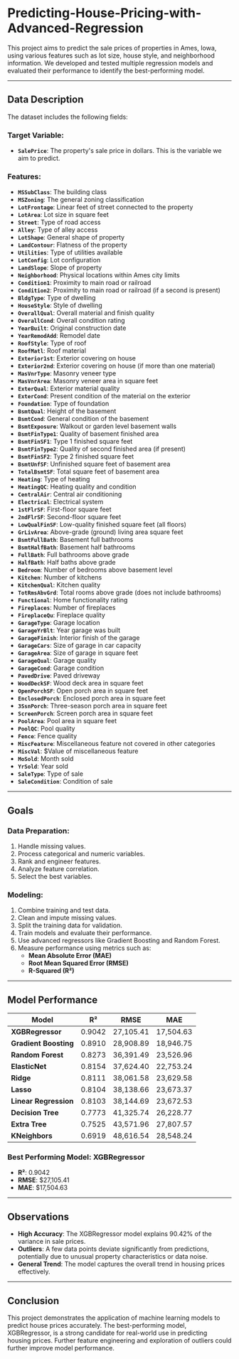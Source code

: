 # Predicting-House-Pricing-with-Advanced-Regression
This project aims to predict the sale prices of properties in Ames, Iowa, using various features such as lot size, house style, and neighborhood information. We developed and tested multiple regression models and evaluated their performance to identify the best-performing model.

---

## Data Description

The dataset includes the following fields:

### Target Variable:
- **`SalePrice`**: The property's sale price in dollars. This is the variable we aim to predict.

### Features:
- **`MSSubClass`**: The building class  
- **`MSZoning`**: The general zoning classification  
- **`LotFrontage`**: Linear feet of street connected to the property  
- **`LotArea`**: Lot size in square feet  
- **`Street`**: Type of road access  
- **`Alley`**: Type of alley access  
- **`LotShape`**: General shape of property  
- **`LandContour`**: Flatness of the property  
- **`Utilities`**: Type of utilities available  
- **`LotConfig`**: Lot configuration  
- **`LandSlope`**: Slope of property  
- **`Neighborhood`**: Physical locations within Ames city limits  
- **`Condition1`**: Proximity to main road or railroad  
- **`Condition2`**: Proximity to main road or railroad (if a second is present)  
- **`BldgType`**: Type of dwelling  
- **`HouseStyle`**: Style of dwelling  
- **`OverallQual`**: Overall material and finish quality  
- **`OverallCond`**: Overall condition rating  
- **`YearBuilt`**: Original construction date  
- **`YearRemodAdd`**: Remodel date  
- **`RoofStyle`**: Type of roof  
- **`RoofMatl`**: Roof material  
- **`Exterior1st`**: Exterior covering on house  
- **`Exterior2nd`**: Exterior covering on house (if more than one material)  
- **`MasVnrType`**: Masonry veneer type  
- **`MasVnrArea`**: Masonry veneer area in square feet  
- **`ExterQual`**: Exterior material quality  
- **`ExterCond`**: Present condition of the material on the exterior  
- **`Foundation`**: Type of foundation  
- **`BsmtQual`**: Height of the basement  
- **`BsmtCond`**: General condition of the basement  
- **`BsmtExposure`**: Walkout or garden level basement walls  
- **`BsmtFinType1`**: Quality of basement finished area  
- **`BsmtFinSF1`**: Type 1 finished square feet  
- **`BsmtFinType2`**: Quality of second finished area (if present)  
- **`BsmtFinSF2`**: Type 2 finished square feet  
- **`BsmtUnfSF`**: Unfinished square feet of basement area  
- **`TotalBsmtSF`**: Total square feet of basement area  
- **`Heating`**: Type of heating  
- **`HeatingQC`**: Heating quality and condition  
- **`CentralAir`**: Central air conditioning  
- **`Electrical`**: Electrical system  
- **`1stFlrSF`**: First-floor square feet  
- **`2ndFlrSF`**: Second-floor square feet  
- **`LowQualFinSF`**: Low-quality finished square feet (all floors)  
- **`GrLivArea`**: Above-grade (ground) living area square feet  
- **`BsmtFullBath`**: Basement full bathrooms  
- **`BsmtHalfBath`**: Basement half bathrooms  
- **`FullBath`**: Full bathrooms above grade  
- **`HalfBath`**: Half baths above grade  
- **`Bedroom`**: Number of bedrooms above basement level  
- **`Kitchen`**: Number of kitchens  
- **`KitchenQual`**: Kitchen quality  
- **`TotRmsAbvGrd`**: Total rooms above grade (does not include bathrooms)  
- **`Functional`**: Home functionality rating  
- **`Fireplaces`**: Number of fireplaces  
- **`FireplaceQu`**: Fireplace quality  
- **`GarageType`**: Garage location  
- **`GarageYrBlt`**: Year garage was built  
- **`GarageFinish`**: Interior finish of the garage  
- **`GarageCars`**: Size of garage in car capacity  
- **`GarageArea`**: Size of garage in square feet  
- **`GarageQual`**: Garage quality  
- **`GarageCond`**: Garage condition  
- **`PavedDrive`**: Paved driveway  
- **`WoodDeckSF`**: Wood deck area in square feet  
- **`OpenPorchSF`**: Open porch area in square feet  
- **`EnclosedPorch`**: Enclosed porch area in square feet  
- **`3SsnPorch`**: Three-season porch area in square feet  
- **`ScreenPorch`**: Screen porch area in square feet  
- **`PoolArea`**: Pool area in square feet  
- **`PoolQC`**: Pool quality  
- **`Fence`**: Fence quality  
- **`MiscFeature`**: Miscellaneous feature not covered in other categories  
- **`MiscVal`**: $Value of miscellaneous feature  
- **`MoSold`**: Month sold  
- **`YrSold`**: Year sold  
- **`SaleType`**: Type of sale  
- **`SaleCondition`**: Condition of sale  

---

## Goals

### Data Preparation:
1. Handle missing values.
2. Process categorical and numeric variables.
3. Rank and engineer features.
4. Analyze feature correlation.
5. Select the best variables.

### Modeling:
1. Combine training and test data.
2. Clean and impute missing values.
3. Split the training data for validation.
4. Train models and evaluate their performance.
5. Use advanced regressors like Gradient Boosting and Random Forest.
6. Measure performance using metrics such as:
   - **Mean Absolute Error (MAE)**
   - **Root Mean Squared Error (RMSE)**
   - **R-Squared (R²)**

---

## Model Performance

| **Model**               | **R²**    | **RMSE**      | **MAE**        |
|--------------------------|-----------|---------------|----------------|
| **XGBRegressor**         | 0.9042    | 27,105.41     | 17,504.63      |
| **Gradient Boosting**    | 0.8910    | 28,908.89     | 18,946.75      |
| **Random Forest**        | 0.8273    | 36,391.49     | 23,526.96      |
| **ElasticNet**           | 0.8154    | 37,624.40     | 22,753.24      |
| **Ridge**                | 0.8111    | 38,061.58     | 23,629.58      |
| **Lasso**                | 0.8104    | 38,138.66     | 23,673.37      |
| **Linear Regression**    | 0.8103    | 38,144.69     | 23,672.53      |
| **Decision Tree**        | 0.7773    | 41,325.74     | 26,228.77      |
| **Extra Tree**           | 0.7525    | 43,571.96     | 27,807.57      |
| **KNeighbors**           | 0.6919    | 48,616.54     | 28,548.24      |

### Best Performing Model: **XGBRegressor**
- **R²**: 0.9042  
- **RMSE**: $27,105.41  
- **MAE**: $17,504.63  

---

## Observations

- **High Accuracy**: The XGBRegressor model explains 90.42% of the variance in sale prices.  
- **Outliers**: A few data points deviate significantly from predictions, potentially due to unusual property characteristics or data noise.  
- **General Trend**: The model captures the overall trend in housing prices effectively.

---

## Conclusion

This project demonstrates the application of machine learning models to predict house prices accurately. The best-performing model, XGBRegressor, is a strong candidate for real-world use in predicting housing prices. Further feature engineering and exploration of outliers could further improve model performance.
